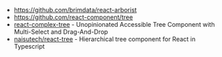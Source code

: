 - https://github.com/brimdata/react-arborist
- https://github.com/react-component/tree
- [react-complex-tree](https://github.com/lukasbach/react-complex-tree) - Unopinionated Accessible Tree Component with Multi-Select and Drag-And-Drop
- [naisutech/react-tree](https://github.com/naisutech/react-tree) - Hierarchical tree component for React in Typescript
